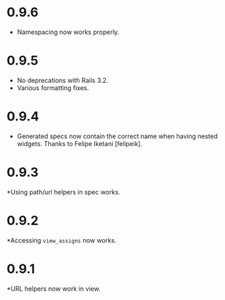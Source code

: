 # 0.9.6

* Namespacing now works properly.

# 0.9.5

* No deprecations with Rails 3.2.
* Various formatting fixes.

# 0.9.4

* Generated specs now contain the correct name when having nested widgets. Thanks to Felipe Iketani [felipeik].

# 0.9.3

*Using path/url helpers in spec works.

# 0.9.2

*Accessing `view_assigns` now works.


# 0.9.1

*URL helpers now work in view.
